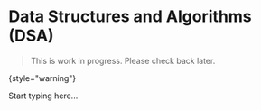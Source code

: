 # Data Structures and Algorithms (DSA)

> This is work in progress. Please check back later.
> 
{style="warning"}

Start typing here...